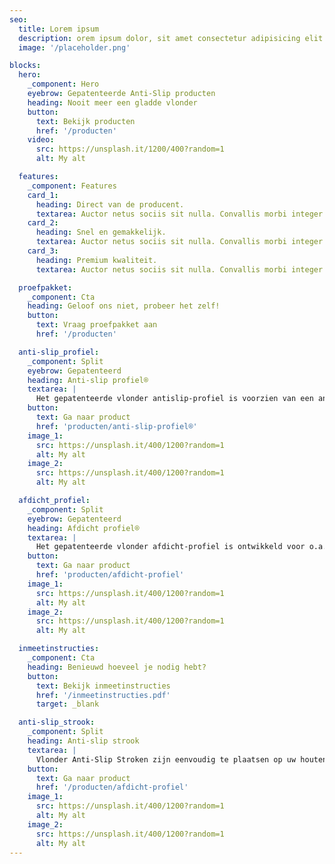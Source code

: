 ```yaml
---
seo:
  title: Lorem ipsum
  description: orem ipsum dolor, sit amet consectetur adipisicing elit. Error et magni minus.
  image: '/placeholder.png'

blocks:
  hero:
    _component: Hero
    eyebrow: Gepatenteerde Anti-Slip producten
    heading: Nooit meer een gladde vlonder
    button:
      text: Bekijk producten
      href: '/producten'
    video:
      src: https://unsplash.it/1200/400?random=1
      alt: My alt

  features:
    _component: Features
    card_1:
      heading: Direct van de producent.
      textarea: Auctor netus sociis sit nulla. Convallis morbi integer tellus, donec habitant fermentum at pharetra vitae.
    card_2:
      heading: Snel en gemakkelijk.
      textarea: Auctor netus sociis sit nulla. Convallis morbi integer tellus, donec habitant fermentum at pharetra vitae.
    card_3:
      heading: Premium kwaliteit.
      textarea: Auctor netus sociis sit nulla. Convallis morbi integer tellus, donec habitant fermentum at pharetra vitae.

  proefpakket:
    _component: Cta
    heading: Geloof ons niet, probeer het zelf!
    button:
      text: Vraag proefpakket aan
      href: '/producten'

  anti-slip_profiel:
    _component: Split
    eyebrow: Gepatenteerd
    heading: Anti-slip profiel®
    textarea: |
      Het gepatenteerde vlonder antislip-profiel is voorzien van een antislip-strip, eenvoudig te plaatsen zonder gebruik te maken van kit, lijm of schroeven! Voor zowel hout als composiet vlonderdelen en in alle seizoenen te plaatsen! zoals: galerijen, terrassen, bruggen en steigers.
    button:
      text: Ga naar product
      href: 'producten/anti-slip-profiel®'
    image_1:
      src: https://unsplash.it/400/1200?random=1
      alt: My alt
    image_2:
      src: https://unsplash.it/400/1200?random=1
      alt: My alt

  afdicht_profiel:
    _component: Split
    eyebrow: Gepatenteerd
    heading: Afdicht profiel®
    textarea: |
      Het gepatenteerde vlonder afdicht-profiel is ontwikkeld voor o.a. galerijen waar men hinder ondervindt van zand en (regen)water wat door de groeven naar beneden valt. Ook dit product wordt zonder kit, lijm of schroeven gemonteerd!
    button:
      text: Ga naar product
      href: 'producten/afdicht-profiel'
    image_1:
      src: https://unsplash.it/400/1200?random=1
      alt: My alt
    image_2:
      src: https://unsplash.it/400/1200?random=1
      alt: My alt

  inmeetinstructies:
    _component: Cta
    heading: Benieuwd hoeveel je nodig hebt?
    button:
      text: Bekijk inmeetinstructies
      href: '/inmeetinstructies.pdf'
      target: _blank

  anti-slip_strook:
    _component: Split
    heading: Anti-slip strook
    textarea: |
      Vlonder Anti-Slip Stroken zijn eenvoudig te plaatsen op uw houten vlonder d.m.v. schroeven op kleur. Wij leveren de vlonderstroken in het zwart en geel. Helaas zorgt deze methode wel voor een beschadiging aan uw houten vlonder i.v.m. de schroefgaten.
    button:
      text: Ga naar product
      href: '/producten/afdicht-profiel'
    image_1:
      src: https://unsplash.it/400/1200?random=1
      alt: My alt
    image_2:
      src: https://unsplash.it/400/1200?random=1
      alt: My alt
---
```

